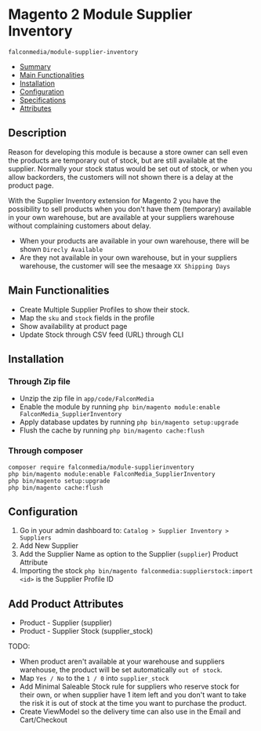 # Magento 2 Module Supplier Inventory

    falconmedia/module-supplier-inventory

 - [Summary](#markdown-header-description)
 - [Main Functionalities](#markdown-header-main-functionalities)
 - [Installation](#markdown-header-installation)
 - [Configuration](#markdown-header-configuration)
 - [Specifications](#markdown-header-specifications)
 - [Attributes](#markdown-header-attributes)

## Description
Reason for developing this module is because a store owner can sell even the products are temporary out of stock, but are still available at the supplier. Normally your stock status would be set out of stock, or when you allow backorders, the customers will not shown there is a delay at the product page.
 
With the Supplier Inventory extension for Magento 2 you have the possibility to sell products when you don't have them (temporary) available in your own warehouse, but are available at your suppliers warehouse without complaining customers about delay. 

 - When your products are available in your own warehouse, there will be shown `Direcly Available`
 - Are they not available in your own warehouse, but in your suppliers warehouse, the customer will see the mesaage `XX Shipping Days` 


## Main Functionalities
 - Create Multiple Supplier Profiles to show their stock.
 - Map the `sku` and `stock` fields in the profile
 - Show availability at product page 
 - Update Stock through CSV feed (URL) through CLI

## Installation

### Through Zip file

 - Unzip the zip file in `app/code/FalconMedia`
 - Enable the module by running `php bin/magento module:enable FalconMedia_SupplierInventory`
 - Apply database updates by running `php bin/magento setup:upgrade`
 - Flush the cache by running `php bin/magento cache:flush`

### Through composer
    composer require falconmedia/module-supplierinventory
    php bin/magento module:enable FalconMedia_SupplierInventory
    php bin/magento setup:upgrade
    php bin/magento cache:flush


## Configuration
 1. Go in your admin dashboard to: 
 `Catalog > Supplier Inventory > Suppliers`
 1. Add New Supplier
 1. Add the Supplier Name as option to the Supplier (`supplier`) Product Attribute
 1. Importing the stock `php bin/magento falconmedia:supplierstock:import <id>` <id> is the Supplier Profile ID
  
## Add Product Attributes

 - Product - Supplier (supplier)
 - Product - Supplier Stock (supplier_stock)

TODO:
 - When product aren't available at your warehouse and suppliers warehouse, the product will be set automatically `out of stock`. 
 - Map `Yes / No` to the `1 / 0` into `supplier_stock`
 - Add Minimal Saleable Stock rule for suppliers who reserve stock for their own, or when supplier have 1 item left and you don't want to take the risk it is out of stock at the time you want to purchase the product.
 - Create ViewModel so the delivery time can also use in the Email and Cart/Checkout
